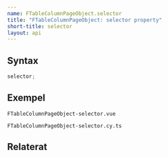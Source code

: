 ```yaml
---
name: FTableColumnPageObject.selector
title: "FTableColumnPageObject: selector property"
short-title: selector
layout: api
---
```


## Syntax

```ts nocompile nolint
selector;
```

## Exempel

```import static
FTableColumnPageObject-selector.vue
```

```import
FTableColumnPageObject-selector.cy.ts
```

## Relaterat
